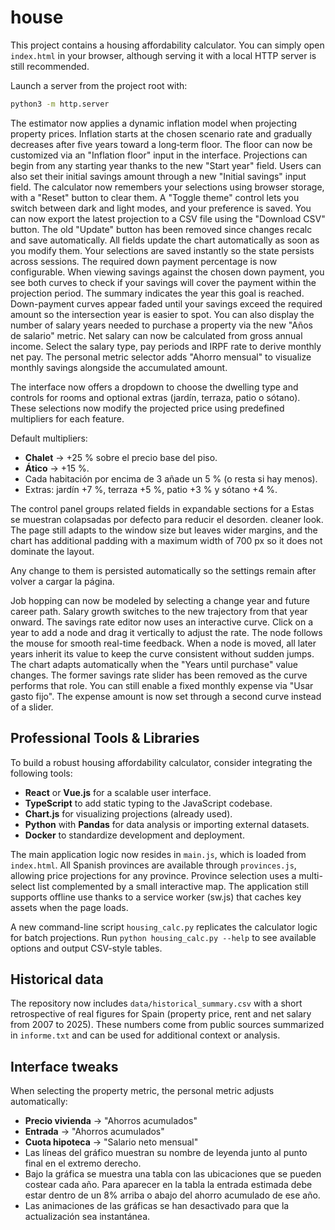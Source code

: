 # house

This project contains a housing affordability calculator. You can simply open
`index.html` in your browser, although serving it with a local HTTP server is
still recommended.

Launch a server from the project root with:

```bash
python3 -m http.server
```

The estimator now applies a dynamic inflation model when projecting property
prices. Inflation starts at the chosen scenario rate and gradually decreases
after five years toward a long‑term floor. The floor can now be customized via
an "Inflation floor" input in the interface. Projections can begin from any
starting year thanks to the new "Start year" field.
Users can also set their initial savings amount through a new "Initial savings"
input field. The calculator now remembers your selections using browser
storage, with a "Reset" button to clear them. A "Toggle theme" control lets
you switch between dark and light modes, and your preference is saved.
You can now export the latest projection to a CSV file using the "Download CSV" button.
The old "Update" button has been removed since changes recalc and save automatically.
All fields update the chart automatically as soon as you modify them. Your selections are
saved instantly so the state persists across sessions.
The required down payment percentage is now configurable. When viewing savings
against the chosen down payment, you see both curves to check if your savings
will cover the payment within the projection period. The summary indicates the
year this goal is reached. Down-payment curves appear faded until your savings
exceed the required amount so the intersection year is easier to spot.
You can also display the number of salary years needed to purchase a property
via the new "Años de salario" metric.
Net salary can now be calculated from gross annual income. Select the salary
type, pay periods and IRPF rate to derive monthly net pay.
The personal metric selector adds "Ahorro mensual" to visualize monthly
savings alongside the accumulated amount.

The interface now offers a dropdown to choose the dwelling type and
controls for rooms and optional extras (jardín, terraza, patio o sótano).
These selections now modify the projected price using predefined
multipliers for each feature.

Default multipliers:
- **Chalet** → +25 % sobre el precio base del piso.
- **Ático** → +15 %.
- Cada habitación por encima de 3 añade un 5 % (o resta si hay menos).
- Extras: jardín +7 %, terraza +5 %, patio +3 % y sótano +4 %.

The control panel groups related fields in expandable sections for a
Estas se muestran colapsadas por defecto para reducir el desorden.
cleaner look. The page still adapts to the window size but leaves wider
margins, and the chart has additional padding with a maximum width of
700&nbsp;px so it does not dominate the layout.

Any change to them is persisted automatically so the settings remain
after volver a cargar la página.


Job hopping can now be modeled by selecting a change year and future career
path. Salary growth switches to the new trajectory from that year onward.
The savings rate editor now uses an interactive curve. Click on a year to add
a node and drag it vertically to adjust the rate. The node follows the mouse
for smooth real-time feedback. When a node is moved, all later years inherit
its value to keep the curve consistent without sudden jumps. The
chart adapts automatically when the "Years until purchase" value changes.
The former savings rate slider has been removed as the curve performs that role.
You can still enable a fixed monthly expense via "Usar gasto fijo". The expense
amount is now set through a second curve instead of a slider.

## Professional Tools & Libraries

To build a robust housing affordability calculator, consider integrating the following tools:

- **React** or **Vue.js** for a scalable user interface.
- **TypeScript** to add static typing to the JavaScript codebase.
- **Chart.js** for visualizing projections (already used).
- **Python** with **Pandas** for data analysis or importing external datasets.
- **Docker** to standardize development and deployment.

The main application logic now resides in `main.js`, which is loaded from `index.html`.
All Spanish provinces are available through `provinces.js`, allowing price projections for any province.
Province selection uses a multi-select list complemented by a small interactive map.
The application still supports offline use thanks to a service worker (sw.js) that caches key assets when the page loads.

A new command-line script `housing_calc.py` replicates the calculator logic for
batch projections. Run `python housing_calc.py --help` to see available options
and output CSV-style tables.

## Historical data

The repository now includes `data/historical_summary.csv` with a short
retrospective of real figures for Spain (property price, rent and net salary
from 2007 to 2025). These numbers come from public sources summarized in
`informe.txt` and can be used for additional context or analysis.

## Interface tweaks

When selecting the property metric, the personal metric adjusts automatically:

- **Precio vivienda** → "Ahorros acumulados"
- **Entrada** → "Ahorros acumulados"
- **Cuota hipoteca** → "Salario neto mensual"
- Las líneas del gráfico muestran su nombre de leyenda junto al
  punto final en el extremo derecho.
- Bajo la gráfica se muestra una tabla con las ubicaciones que se pueden
  costear cada año. Para aparecer en la tabla la entrada estimada debe
  estar dentro de un 8% arriba o abajo del ahorro acumulado de ese año.
- Las animaciones de las gráficas se han desactivado para que la
  actualización sea instantánea.
